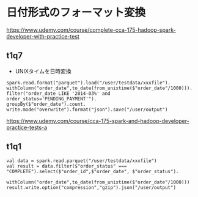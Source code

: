 # 日付形式のフォーマット変換

https://www.udemy.com/course/complete-cca-175-hadoop-spark-developer-with-practice-test

## t1q7
- UNIXタイムを日時変換

```
spark.read.format("parquet").load("/user/testdata/xxxfile").
withColumn("order_date",to_date(from_unixtime($"order_date"/1000))).
filter("order_date LIKE '2014-03%' and order_status='PENDING_PAYMENT'").
groupBy($"order_date").count.
write.mode("overwrite").format("json").save("/user/output")
```

https://www.udemy.com/course/cca-175-spark-and-hadoop-developer-practice-tests-a

## t1q1

```
val data = spark.read.parquet("/user/testdata/xxxfile")
val result = data.filter($"order_status" === "COMPLETE").select($"order_id",$"order_date", $"order_status").
              withColumn("order_date",to_date(from_unixtime($"order_date"/1000)))
result.write.option("compression","gzip").json("/user/output")
```

